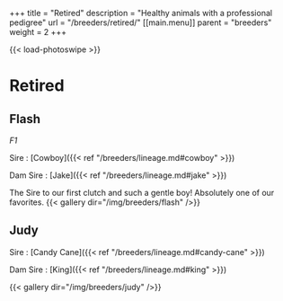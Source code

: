 +++
title = "Retired"
description = "Healthy animals with a professional pedigree"
url = "/breeders/retired/"
[[main.menu]]
  parent = "breeders"
  weight = 2
+++

{{< load-photoswipe >}}

# Retired

## Flash
*F1*

Sire
: [Cowboy]({{< ref "/breeders/lineage.md#cowboy" >}})

Dam Sire
: [Jake]({{< ref "/breeders/lineage.md#jake" >}})

The Sire to our first clutch and such a gentle boy! Absolutely one of our favorites.
{{< gallery dir="/img/breeders/flash" />}}

## Judy
Sire
: [Candy Cane]({{< ref "/breeders/lineage.md#candy-cane" >}})

Dam Sire
: [King]({{< ref "/breeders/lineage.md#king" >}})

{{< gallery dir="/img/breeders/judy" />}}
